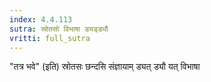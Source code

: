 ```yaml
---
index: 4.4.113
sutra: स्रोतसो विभाषा ड्यड्ड्यौ
vritti: full_sutra
---
```


"तत्र भवे" (इति) स्रोतसः छन्दसि संज्ञायाम् ड्यत् ड्यौ यत् विभाषा
